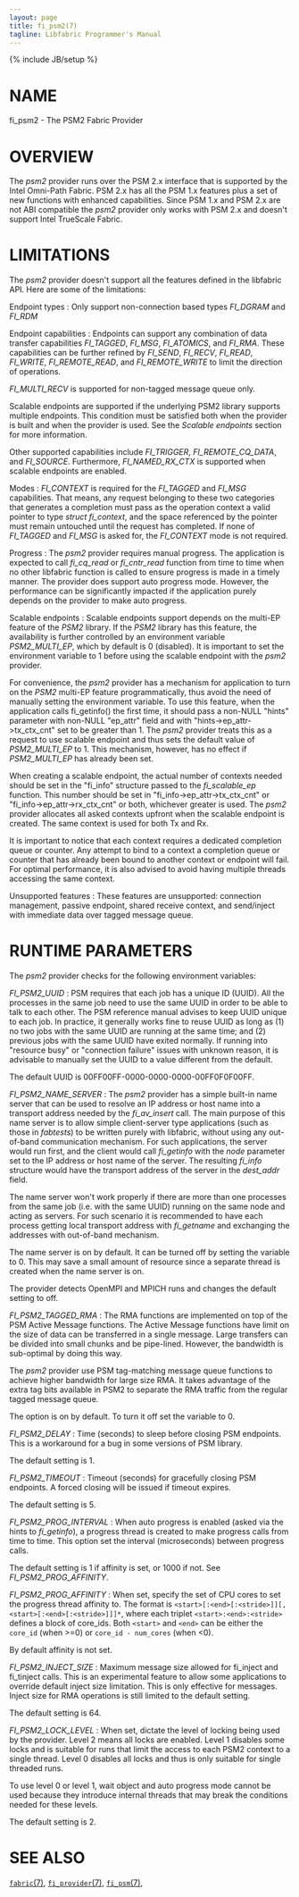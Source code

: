```yaml
---
layout: page
title: fi_psm2(7)
tagline: Libfabric Programmer's Manual
---
```

{% include JB/setup %}

# NAME

fi_psm2 \- The PSM2 Fabric Provider

# OVERVIEW

The *psm2* provider runs over the PSM 2.x interface that is supported
by the Intel Omni-Path Fabric. PSM 2.x has all the PSM 1.x features
plus a set of new functions with enhanced capabilities. Since PSM 1.x
and PSM 2.x are not ABI compatible the *psm2* provider only works with
PSM 2.x and doesn't support Intel TrueScale Fabric.

# LIMITATIONS

The *psm2* provider doesn't support all the features defined in the
libfabric API. Here are some of the limitations:

Endpoint types
: Only support non-connection based types *FI_DGRAM* and *FI_RDM*

Endpoint capabilities
: Endpoints can support any combination of data transfer capabilities
  *FI_TAGGED*, *FI_MSG*, *FI_ATOMICS*, and *FI_RMA*. These capabilities
  can be further refined by *FI_SEND*, *FI_RECV*, *FI_READ*, *FI_WRITE*,
  *FI_REMOTE_READ*, and *FI_REMOTE_WRITE* to limit the direction of
  operations.

  *FI_MULTI_RECV* is supported for non-tagged message queue only.

  Scalable endpoints are supported if the underlying PSM2 library supports
  multiple endpoints. This condition must be satisfied both when the
  provider is built and when the provider is used. See the *Scalable
  endpoints* section for more information.

  Other supported capabilities include *FI_TRIGGER*, *FI_REMOTE_CQ_DATA*,
  and *FI_SOURCE*. Furthermore, *FI_NAMED_RX_CTX* is supported when scalable
  endpoints are enabled.

Modes
: *FI_CONTEXT* is required for the *FI_TAGGED* and *FI_MSG*
  capabilities. That means, any request belonging to these two
  categories that generates a completion must pass as the operation
  context a valid pointer to type *struct fi_context*, and the space
  referenced by the pointer must remain untouched until the request
  has completed. If none of *FI_TAGGED* and *FI_MSG* is asked for,
  the *FI_CONTEXT* mode is not required.
  
Progress
: The *psm2* provider requires manual progress. The application is
  expected to call *fi_cq_read* or *fi_cntr_read* function from time
  to time when no other libfabric function is called to ensure
  progress is made in a timely manner. The provider does support
  auto progress mode. However, the performance can be significantly
  impacted if the application purely depends on the provider to
  make auto progress.

Scalable endpoints
: Scalable endpoints support depends on the multi-EP feature of the *PSM2*
  library. If the *PSM2* library has this feature, the availability is
  further controlled by an environment variable *PSM2_MULTI_EP*, which by
  default is 0 (disabled). It is important to set the environment variable
  to 1 before using the scalable endpoint with the *psm2* provider.

  For convenience, the *psm2* provider has a mechanism for application
  to turn on the *PSM2* multi-EP feature programmatically, thus avoid the
  need of manually setting the environment variable. To use this feature,
  when the application calls fi_getinfo() the first time, it should pass
  a non-NULL "hints" parameter with non-NULL "ep_attr" field and with
  "hints->ep_attr->tx_ctx_cnt" set to be greater than 1. The *psm2*
  provider treats this as a request to use scalable endpoint and thus
  sets the default value of *PSM2_MULTI_EP* to 1. This mechanism, however,
  has no effect if *PSM2_MULTI_EP* has already been set.

  When creating a scalable endpoint, the actual number of contexts needed
  should be set in the "fi_info" structure passed to the *fi_scalable_ep*
  function. This number should be set in "fi_info->ep_attr->tx_ctx_cnt" or
  "fi_info->ep_attr->rx_ctx_cnt" or both, whichever greater is used. The
  *psm2* provider allocates all asked contexts upfront when the scalable
  endpoint is created. The same context is used for both Tx and Rx.

  It is important to notice that each context requires a dedicated completion
  queue or counter. Any attempt to bind to a context a completion queue or
  counter that has already been bound to another context or endpoint will
  fail. For optimal performance, it is also advised to avoid having multiple
  threads accessing the same context.

Unsupported features
: These features are unsupported: connection management, 
  passive endpoint, shared receive context,
  and send/inject with immediate data over tagged message queue.

# RUNTIME PARAMETERS

The *psm2* provider checks for the following environment variables:

*FI_PSM2_UUID*
: PSM requires that each job has a unique ID (UUID). All the processes
  in the same job need to use the same UUID in order to be able to
  talk to each other. The PSM reference manual advises to keep UUID
  unique to each job. In practice, it generally works fine to reuse
  UUID as long as (1) no two jobs with the same UUID are running at 
  the same time; and (2) previous jobs with the same UUID have exited
  normally. If running into "resource busy" or "connection failure"
  issues with unknown reason, it is advisable to manually set the UUID
  to a value different from the default.

  The default UUID is 00FF00FF-0000-0000-0000-00FF0F0F00FF.

*FI_PSM2_NAME_SERVER*
: The *psm2* provider has a simple built-in name server that can be used
  to resolve an IP address or host name into a transport address needed
  by the *fi_av_insert* call. The main purpose of this name server is to
  allow simple client-server type applications (such as those in *fabtests*)
  to be written purely with libfabric, without using any out-of-band
  communication mechanism. For such applications, the server would run first,
  and the client would call *fi_getinfo* with the *node* parameter set to
  the IP address or host name of the server. The resulting *fi_info* structure
  would have the transport address of the server in the *dest_addr* field.

  The name server won't work properly if there are more than one processes
  from the same job (i.e. with the same UUID) running on the same node and
  acting as servers. For such scenario it is recommended to have each
  process getting local transport address with *fi_getname* and exchanging
  the addresses with out-of-band mechanism.

  The name server is on by default. It can be turned off by setting the
  variable to 0. This may save a small amount of resource since a separate
  thread is created when the name server is on.

  The provider detects OpenMPI and MPICH runs and changes the default setting
  to off.

*FI_PSM2_TAGGED_RMA*
: The RMA functions are implemented on top of the PSM Active Message functions.
  The Active Message functions have limit on the size of data can be transferred
  in a single message. Large transfers can be divided into small chunks and
  be pipe-lined. However, the bandwidth is sub-optimal by doing this way.

  The *psm2* provider use PSM tag-matching message queue functions to achieve
  higher bandwidth for large size RMA. It takes advantage of the extra tag bits
  available in PSM2 to separate the RMA traffic from the regular tagged message
  queue.
   
  The option is on by default. To turn it off set the variable to 0.

*FI_PSM2_DELAY*
: Time (seconds) to sleep before closing PSM endpoints. This is a workaround
  for a bug in some versions of PSM library.

  The default setting is 1.

*FI_PSM2_TIMEOUT*
: Timeout (seconds) for gracefully closing PSM endpoints. A forced closing
  will be issued if timeout expires.

  The default setting is 5.

*FI_PSM2_PROG_INTERVAL*
: When auto progress is enabled (asked via the hints to *fi_getinfo*),
  a progress thread is created to make progress calls from time to time.
  This option set the interval (microseconds) between progress calls.

  The default setting is 1 if affinity is set, or 1000 if not. See
  *FI_PSM2_PROG_AFFINITY*.

*FI_PSM2_PROG_AFFINITY*
: When set, specify the set of CPU cores to set the progress thread
  affinity to. The format is
  `<start>[:<end>[:<stride>]][,<start>[:<end>[:<stride>]]]*`, 
  where each triplet `<start>:<end>:<stride>` defines a block of
  core_ids. Both `<start>` and `<end>` can be either the `core_id`
  (when >=0) or `core_id - num_cores` (when <0). 

  By default affinity is not set.

*FI_PSM2_INJECT_SIZE*
: Maximum message size allowed for fi_inject and fi_tinject calls. This is
  an experimental feature to allow some applications to override default
  inject size limitation. This is only effective for messages. Inject size
  for RMA operations is still limited to the default setting.

  The default setting is 64.

*FI_PSM2_LOCK_LEVEL*
: When set, dictate the level of locking being used by the provider. Level
  2 means all locks are enabled. Level 1 disables some locks and is suitable
  for runs that limit the access to each PSM2 context to a single thread.
  Level 0 disables all locks and thus is only suitable for single threaded
  runs.

  To use level 0 or level 1, wait object and auto progress mode cannot be
  used because they introduce internal threads that may break the conditions
  needed for these levels.

  The default setting is 2.

# SEE ALSO

[`fabric`(7)](fabric.7.html),
[`fi_provider`(7)](fi_provider.7.html),
[`fi_psm`(7)](fi_psm.7.html),

